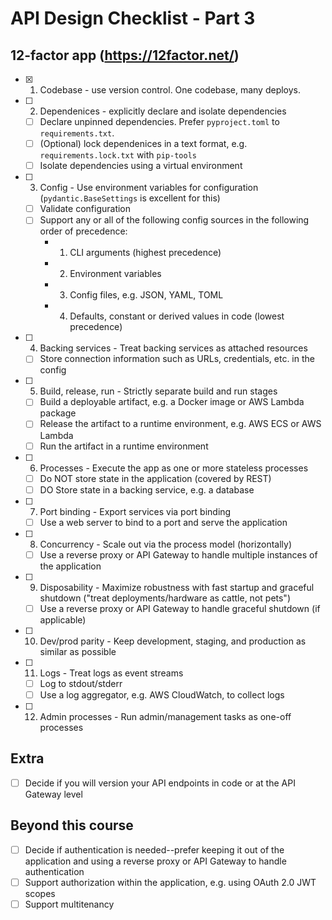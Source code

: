 # API Design Checklist - Part 3

## 12-factor app (https://12factor.net/)

- [x] 1. Codebase - use version control. One codebase, many deploys.
- [ ] 2. Dependenices - explicitly declare and isolate dependencies
  - [ ] Declare unpinned dependencies. Prefer `pyproject.toml` to `requirements.txt`.
  - [ ] (Optional) lock dependenices in a text format, e.g. `requirements.lock.txt` with `pip-tools`
  - [ ] Isolate dependencies using a virtual environment
- [ ] 3. Config - Use environment variables for configuration (`pydantic.BaseSettings` is excellent for this)
  - [ ] Validate configuration
  - [ ] Support any or all of the following config sources in the following order of precedence:
    - 1. CLI arguments (highest precedence)
    - 2. Environment variables
    - 3. Config files, e.g. JSON, YAML, TOML
    - 4. Defaults, constant or derived values in code (lowest precedence)
- [ ] 4. Backing services - Treat backing services as attached resources
  - [ ] Store connection information such as URLs, credentials, etc. in the config
- [ ] 5. Build, release, run - Strictly separate build and run stages
  - [ ] Build a deployable artifact, e.g. a Docker image or AWS Lambda package
  - [ ] Release the artifact to a runtime environment, e.g. AWS ECS or AWS Lambda
  - [ ] Run the artifact in a runtime environment
- [ ] 6. Processes - Execute the app as one or more stateless processes
  - [ ] Do NOT store state in the application (covered by REST)
  - [ ] DO Store state in a backing service, e.g. a database
- [ ] 7. Port binding - Export services via port binding
  - [ ] Use a web server to bind to a port and serve the application
- [ ] 8. Concurrency - Scale out via the process model (horizontally)
  - [ ] Use a reverse proxy or API Gateway to handle multiple instances of the application
- [ ] 9. Disposability - Maximize robustness with fast startup and graceful shutdown ("treat deployments/hardware as cattle, not pets")
  - [ ] Use a reverse proxy or API Gateway to handle graceful shutdown (if applicable)
- [ ] 10. Dev/prod parity - Keep development, staging, and production as similar as possible
- [ ] 11. Logs - Treat logs as event streams
  - [ ] Log to stdout/stderr
  - [ ] Use a log aggregator, e.g. AWS CloudWatch, to collect logs
- [ ] 12. Admin processes - Run admin/management tasks as one-off processes

## Extra

- [ ] Decide if you will version your API endpoints in code or at the API Gateway level

## Beyond this course

- [ ] Decide if authentication is needed--prefer keeping it out of the application and using a reverse proxy or API Gateway to handle authentication
- [ ] Support authorization within the application, e.g. using OAuth 2.0 JWT scopes
- [ ] Support multitenancy